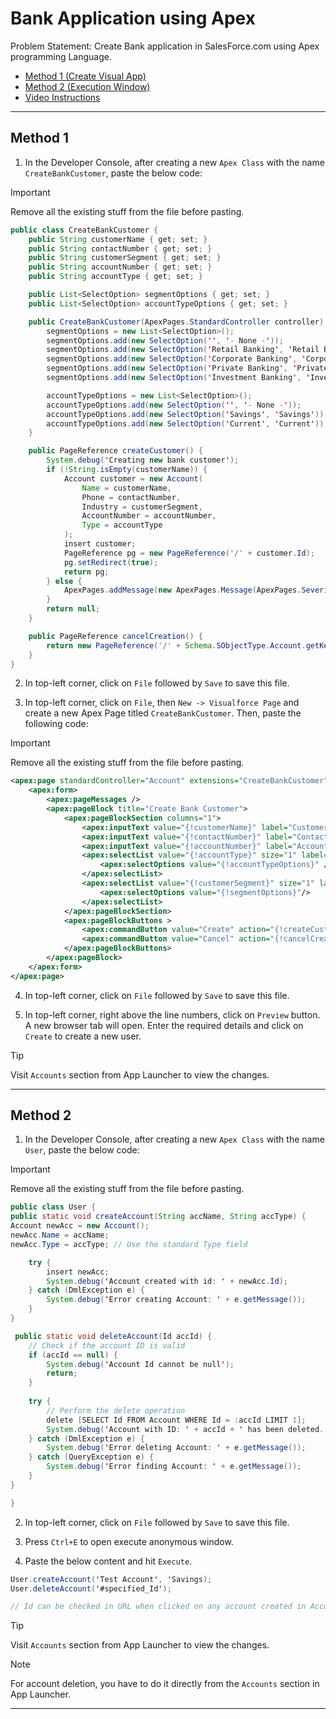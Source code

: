# Bank Application using Apex

Problem Statement: Create Bank application in SalesForce.com using Apex programming Language.

- [Method 1 (Create Visual App)](#method-1)
- [Method 2 (Execution Window)](#method-2)
- [Video Instructions](https://git.kska.io/sppu-te-comp-content/CloudComputing/src/branch/main/Practical/Assignment-3/Bank-App-Demo.mp4)

---

## Method 1

1. In the Developer Console, after creating a new `Apex Class` with the name `CreateBankCustomer`, paste the below code:

> [!IMPORTANT]
> Remove all the existing stuff from the file before pasting.

```java
public class CreateBankCustomer {
    public String customerName { get; set; }
    public String contactNumber { get; set; }
    public String customerSegment { get; set; }
    public String accountNumber { get; set; }
    public String accountType { get; set; }

    public List<SelectOption> segmentOptions { get; set; }
    public List<SelectOption> accountTypeOptions { get; set; }

    public CreateBankCustomer(ApexPages.StandardController controller) {
        segmentOptions = new List<SelectOption>();
        segmentOptions.add(new SelectOption('', '- None -'));
        segmentOptions.add(new SelectOption('Retail Banking', 'Retail Banking'));
        segmentOptions.add(new SelectOption('Corporate Banking', 'Corporate Banking'));
        segmentOptions.add(new SelectOption('Private Banking', 'Private Banking'));
        segmentOptions.add(new SelectOption('Investment Banking', 'Investment Banking'));

        accountTypeOptions = new List<SelectOption>();
        accountTypeOptions.add(new SelectOption('', '- None -'));
        accountTypeOptions.add(new SelectOption('Savings', 'Savings'));
        accountTypeOptions.add(new SelectOption('Current', 'Current'));
    }

    public PageReference createCustomer() {
        System.debug('Creating new bank customer');
        if (!String.isEmpty(customerName)) {
            Account customer = new Account(
                Name = customerName,
                Phone = contactNumber,
                Industry = customerSegment,
                AccountNumber = accountNumber,
                Type = accountType
            );
            insert customer;
            PageReference pg = new PageReference('/' + customer.Id);
            pg.setRedirect(true);
            return pg;
        } else {
            ApexPages.addMessage(new ApexPages.Message(ApexPages.Severity.ERROR, 'Please enter Customer Name'));
        }
        return null;
    }

    public PageReference cancelCreation() {
        return new PageReference('/' + Schema.SObjectType.Account.getKeyPrefix() + '/o');
    }
}
```

2. In top-left corner, click on `File` followed by `Save` to save this file.

3. In top-left corner, click on `File`, then `New -> Visualforce Page` and create a new Apex Page titled `CreateBankCustomer`. Then, paste the following code:

> [!IMPORTANT]
> Remove all the existing stuff from the file before pasting.

```xml
<apex:page standardController="Account" extensions="CreateBankCustomer">
    <apex:form>
        <apex:pageMessages />
        <apex:pageBlock title="Create Bank Customer">
            <apex:pageBlockSection columns="1">
                <apex:inputText value="{!customerName}" label="Customer Name"/>
                <apex:inputText value="{!contactNumber}" label="Contact Number"/>
                <apex:inputText value="{!accountNumber}" label="Account Number"/>
                <apex:selectList value="{!accountType}" size="1" label="Account Type">
                    <apex:selectOptions value="{!accountTypeOptions}" />
                </apex:selectList>
                <apex:selectList value="{!customerSegment}" size="1" label="Customer Segment">
                    <apex:selectOptions value="{!segmentOptions}"/>
                </apex:selectList>
            </apex:pageBlockSection>
            <apex:pageBlockButtons >
                <apex:commandButton value="Create" action="{!createCustomer}" />
                <apex:commandButton value="Cancel" action="{!cancelCreation}" />
            </apex:pageBlockButtons>
        </apex:pageBlock>
    </apex:form>
</apex:page>
```

4. In top-left corner, click on `File` followed by `Save` to save this file.


5. In top-left corner, right above the line numbers, click on `Preview` button. A new browser tab will open. Enter the required details and click on `Create` to create a new user.

> [!TIP]
> Visit `Accounts` section from App Launcher to view the changes.

---

## Method 2

1. In the Developer Console, after creating a new `Apex Class` with the name `User`, paste the below code:

> [!IMPORTANT]
> Remove all the existing stuff from the file before pasting.

```java
public class User {
public static void createAccount(String accName, String accType) {
Account newAcc = new Account();
newAcc.Name = accName;
newAcc.Type = accType; // Use the standard Type field

    try {
        insert newAcc;
        System.debug('Account created with id: ' + newAcc.Id);
    } catch (DmlException e) {
        System.debug('Error creating Account: ' + e.getMessage());
    }
}

 public static void deleteAccount(Id accId) {
    // Check if the account ID is valid
    if (accId == null) {
        System.debug('Account Id cannot be null');
        return;
    }
    
    try {
        // Perform the delete operation
        delete [SELECT Id FROM Account WHERE Id = :accId LIMIT 1];
        System.debug('Account with ID: ' + accId + ' has been deleted.');
    } catch (DmlException e) {
        System.debug('Error deleting Account: ' + e.getMessage());
    } catch (QueryException e) {
        System.debug('Error finding Account: ' + e.getMessage());
    }
}

}
```

2. In top-left corner, click on `File` followed by `Save` to save this file.

3. Press `Ctrl+E` to open execute anonymous window.

4. Paste the below content and hit `Execute`.

```java
User.createAccount('Test Account', 'Savings);
User.deleteAccount('#specified_Id');

// Id can be checked in URL when clicked on any account created in Accounts Page
```

> [!TIP]
> Visit `Accounts` section from App Launcher to view the changes.

> [!NOTE]
> For account deletion, you have to do it directly from the `Accounts` section in App Launcher.

---
